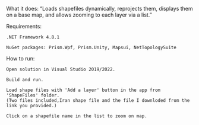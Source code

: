 
What it does:
	“Loads shapefiles dynamically, reprojects them, displays them on a base map, and allows zooming to each layer via a list.”

Requirements:

	.NET Framework 4.8.1

	NuGet packages: Prism.Wpf, Prism.Unity, Mapsui, NetTopologySuite

How to run:

	Open solution in Visual Studio 2019/2022.

	Build and run.
	
	Load shape files with 'Add a layer' button in the app from 'ShapeFiles' folder.
	(Two files included,Iran shape file and the file I downloded from the link you provided.)

	Click on a shapefile name in the list to zoom on map.
